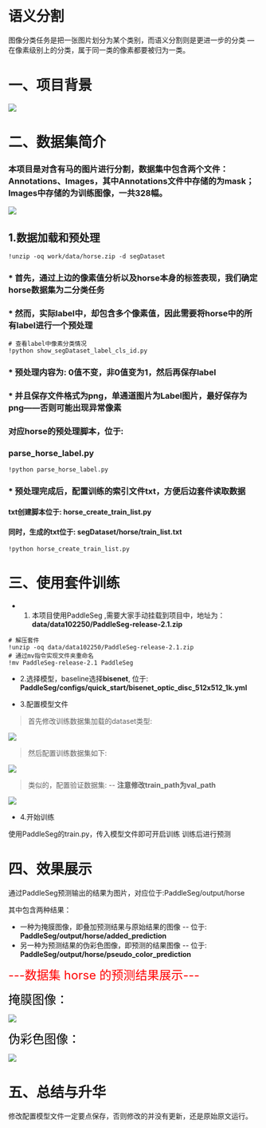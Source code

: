 # 语义分割

图像分类任务是把一张图片划分为某个类别，而语义分割则是更进一步的分类 — 在像素级别上的分类，属于同一类的像素都要被归为一类。

# 一、项目背景

![](https://ai-studio-static-online.cdn.bcebos.com/68c07195495d45c59121248f057561dc94abc2a8d45a4c1e8051f5bffa726cc2)


# 二、数据集简介

### 本项目是对含有马的图片进行分割，数据集中包含两个文件：Annotations、Images，其中Annotations文件中存储的为mask；Images中存储的为训练图像，一共328幅。
![](https://ai-studio-static-online.cdn.bcebos.com/fb6642dd7c6c4c33849a99d57c9646358d53bf61c6874583b5875b19528c3d9c)



## 1.数据加载和预处理
```
!unzip -oq work/data/horse.zip -d segDataset
```

### * 首先，通过上边的像素值分析以及horse本身的标签表现，我们确定horse数据集为二分类任务

### * 然而，实际label中，却包含多个像素值，因此需要将horse中的所有label进行一个预处理
```
# 查看label中像素分类情况
!python show_segDataset_label_cls_id.py
```

### * 预处理内容为: 0值不变，非0值变为1，然后再保存label

### * 并且保存文件格式为png，单通道图片为Label图片，最好保存为png——否则可能出现异常像素

### 对应horse的预处理脚本，位于:

### parse_horse_label.py

```
!python parse_horse_label.py
```

### * 预处理完成后，配置训练的索引文件txt，方便后边套件读取数据
#### txt创建脚本位于: horse_create_train_list.py
#### 同时，生成的txt位于: segDataset/horse/train_list.txt

```
!python horse_create_train_list.py
```

# 三、使用套件训练
- 1. 本项目使用PaddleSeg ,需要大家手动挂载到项目中，地址为：**data/data102250/PaddleSeg-release-2.1.zip**
```
# 解压套件
!unzip -oq data/data102250/PaddleSeg-release-2.1.zip
# 通过mv指令实现文件夹重命名
!mv PaddleSeg-release-2.1 PaddleSeg
```

- 2.选择模型，baseline选择**bisenet**, 位于: **PaddleSeg/configs/quick_start/bisenet_optic_disc_512x512_1k.yml**

- 3.配置模型文件

> 首先修改训练数据集加载的dataset类型:

![](https://ai-studio-static-online.cdn.bcebos.com/2f5363d71034490290f720ea8bb0d6873d7df2712d4b4e84ae41b0378aed8b89)

> 然后配置训练数据集如下:

![](https://ai-studio-static-online.cdn.bcebos.com/29547856db4b4bfc80aa3732e143f2788589f9316c694f369c9bd1da44b815dc)

> 类似的，配置验证数据集: -- **注意修改train_path为val_path**

![](https://ai-studio-static-online.cdn.bcebos.com/09713aaaed6b4611a525d25aae67e4f0538224f7ac0241eb941d97892bf6c4c1)


- 4.开始训练

使用PaddleSeg的train.py，传入模型文件即可开启训练
训练后进行预测

# 四、效果展示

通过PaddleSeg预测输出的结果为图片，对应位于:PaddleSeg/output/horse

其中包含两种结果：

- 一种为掩膜图像，即叠加预测结果与原始结果的图像 -- 位于: **PaddleSeg/output/horse/added_prediction**
- 另一种为预测结果的伪彩色图像，即预测的结果图像 -- 位于: **PaddleSeg/output/horse/pseudo_color_prediction**

<font color='red' size=5> ---数据集 horse 的预测结果展示--- </font>

<font color='black' size=5> 掩膜图像： </font>

![](https://ai-studio-static-online.cdn.bcebos.com/31ce006a3a3f45378701a8f3064612c87555d827de3748fd9a98a1bc1efe2b4a)

<font color='black' size=5> 伪彩色图像： </font>

![](https://ai-studio-static-online.cdn.bcebos.com/8d6710c888954d1b92725e3defc9ae71cb07df5d271d40e6bf8581d6f7025ad6)

# 五、总结与升华

修改配置模型文件一定要点保存，否则修改的并没有更新，还是原始原文运行。

